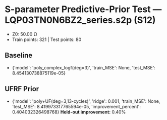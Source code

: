 # S-parameter Predictive-Prior Test — LQP03TN0N6BZ2_series.s2p (S12)
- Z0: 50.00 Ω
- Train points: 321  |  Test points: 80

## Baseline
- {'model': 'poly_complex_logf(deg=3)', 'train_MSE': None, 'test_MSE': 8.454130738875119e-05}

## UFRF Prior
- {'model': 'poly+UF(deg=3,13-cycles)', 'ridge': 0.001, 'train_MSE': None, 'test_MSE': 8.419973317765594e-05, 'improvement_percent': 0.404032326498768}
**Held-out improvement:** 0.40%